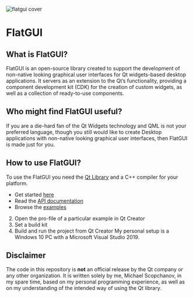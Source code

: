 ![flatgui cover](https://i.stack.imgur.com/uAn8u.png?raw=true "FlatGUI Cover")

# FlatGUI



## What is FlatGUI?

FlatGUI is an open-source library created to support the development of non-native looking graphical user interfaces for Qt widgets-based desktop applications. It servers as an extension to the Qt’s functionality, providing a component development kit (CDK) for the creation of custom widgets, as well as a collection of ready-to-use components.

## Who might find FlatGUI useful?

If you are a die-hard fan of the Qt Widgets technology and QML is not your preferred language, though you still would like to create Desktop applications with non-native looking graphical user interfaces, then FlatGUI is made just for you.

## How to use FlatGUI?

To use the FlatGUI you need the [Qt Library](https://www.qt.io/) and a C++ compiler for your platform.

- Get started [here](https://www.scopchanov.de/projects/flatgui/get-started/)
- Read the [API documentation](https://doc.scopchanov.de/flatgui/flatgui-module.html)
- Browse the [examples](https://doc.scopchanov.de/flatgui/examples.html)

2. Open the pro-file of a particular example in Qt Creator
3. Set a build kit
4. Build and run the project from Qt Creator
My personal setup is a Windows 10 PC with a Microsoft Visual Studio 2019.

## Disclaimer

The code in this repository is **not** an official release by the Qt company or any other organization. It is written solely by me, Michael Scopchanov, in my spare time, based on my personal programming experience, as well as on my understanding of the intended way of using the Qt library.
